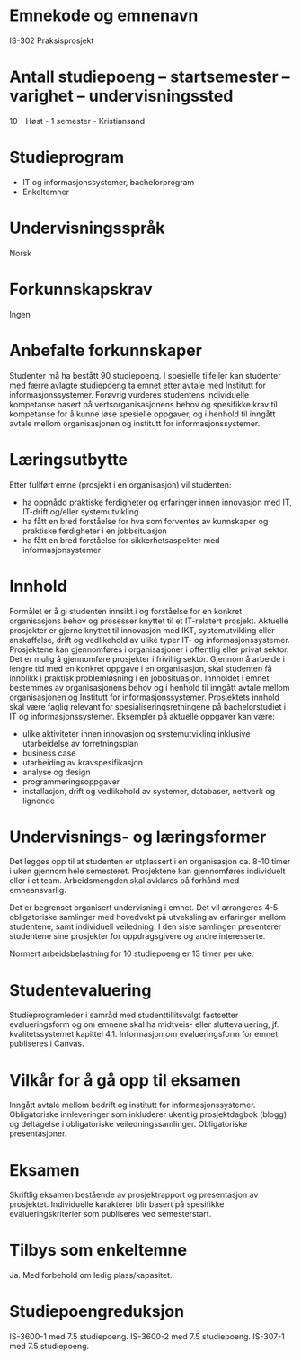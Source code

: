 # Emnekode og emnenavn
IS-302 Praksisprosjekt

# Antall studiepoeng – startsemester – varighet – undervisningssted
10 - Høst - 1 semester - Kristiansand

# Studieprogram
* IT og informasjonssystemer, bachelorprogram
* Enkeltemner

# Undervisningsspråk
Norsk

# Forkunnskapskrav
Ingen

# Anbefalte forkunnskaper
Studenter må ha bestått 90 studiepoeng. I spesielle tilfeller kan studenter med færre avlagte studiepoeng ta emnet etter avtale med Institutt for informasjonssystemer. Forøvrig vurderes studentens individuelle kompetanse basert på vertsorganisasjonens behov og spesifikke krav til kompetanse for å kunne løse spesielle oppgaver, og i henhold til inngått avtale mellom organisasjonen og institutt for informasjonssystemer.

# Læringsutbytte
Etter fullført emne (prosjekt i en organisasjon) vil studenten:
* ha oppnådd praktiske ferdigheter og erfaringer innen innovasjon med IT, IT-drift og/eller systemutvikling
* ha fått en bred forståelse for hva som forventes av kunnskaper og praktiske ferdigheter i en jobbsituasjon
* ha fått en bred forståelse for sikkerhetsaspekter med informasjonsystemer

# Innhold
Formålet er å gi studenten innsikt i og forståelse for en konkret organisasjons behov og prosesser knyttet til et IT-relatert prosjekt. Aktuelle prosjekter er gjerne knyttet til innovasjon med IKT, systemutvikling eller anskaffelse, drift og vedlikehold av ulike typer IT- og informasjonssystemer. Prosjektene kan gjennomføres i organisasjoner i offentlig eller privat sektor. Det er mulig å gjennomføre prosjekter i frivillig sektor. Gjennom å arbeide i lengre tid med en konkret oppgave i en organisasjon, skal studenten få innblikk i praktisk problemløsning i en jobbsituasjon. Innholdet i emnet bestemmes av organisasjonens behov og i henhold til inngått avtale mellom organisasjonen og Institutt for informasjonssystemer. Prosjektets innhold skal være faglig relevant for spesialiseringsretningene på bachelorstudiet i IT og informasjonssystemer. Eksempler på aktuelle oppgaver kan være:
* ulike aktiviteter innen innovasjon og systemutvikling inklusive utarbeidelse av forretningsplan
* business case
* utarbeiding av kravspesifikasjon
* analyse og design
* programmeringsoppgaver
* installasjon, drift og vedlikehold av systemer, databaser, nettverk og lignende

# Undervisnings- og læringsformer
Det legges opp til at studenten er utplassert i en organisasjon ca. 8-10 timer i uken gjennom hele semesteret. Prosjektene kan gjennomføres individuelt eller i et team. Arbeidsmengden skal avklares på forhånd med emneansvarlig.

Det er begrenset organisert undervisning i emnet. Det vil arrangeres 4-5 obligatoriske samlinger med hovedvekt på utveksling av erfaringer mellom studentene, samt individuell veiledning. I den siste samlingen presenterer studentene sine prosjekter for oppdragsgivere og andre interesserte.

Normert arbeidsbelastning for 10 studiepoeng er 13 timer per uke.

# Studentevaluering
Studieprogramleder i samråd med studenttillitsvalgt fastsetter evalueringsform og om emnene skal ha midtveis- eller sluttevaluering, jf. kvalitetssystemet kapittel 4.1. Informasjon om evalueringsform for emnet publiseres i Canvas.

# Vilkår for å gå opp til eksamen
Inngått avtale mellom bedrift og institutt for informasjonssystemer. Obligatoriske innleveringer som inkluderer ukentlig prosjektdagbok (blogg) og deltagelse i obligatoriske veiledningssamlinger. Obligatoriske presentasjoner.

# Eksamen
Skriftlig eksamen bestående av prosjektrapport og presentasjon av prosjektet. Individuelle karakterer blir basert på spesifikke evalueringskriterier som publiseres ved semesterstart.

# Tilbys som enkeltemne
Ja. Med forbehold om ledig plass/kapasitet.

# Studiepoengreduksjon
IS-3600-1 med 7.5 studiepoeng.
IS-3600-2 med 7.5 studiepoeng.
IS-307-1 med 7.5 studiepoeng.
